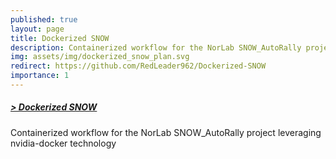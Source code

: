 ```yaml
---
published: true
layout: page
title: Dockerized SNOW
description: Containerized workflow for the NorLab SNOW_AutoRally project leveraging nvidia-docker technology
img: assets/img/dockerized_snow_plan.svg
redirect: https://github.com/RedLeader962/Dockerized-SNOW
importance: 1
---
```


##### [> Dockerized SNOW](https://github.com/RedLeader962/Dockerized-SNOW) 

Containerized workflow for the NorLab SNOW_AutoRally project leveraging nvidia-docker technology
